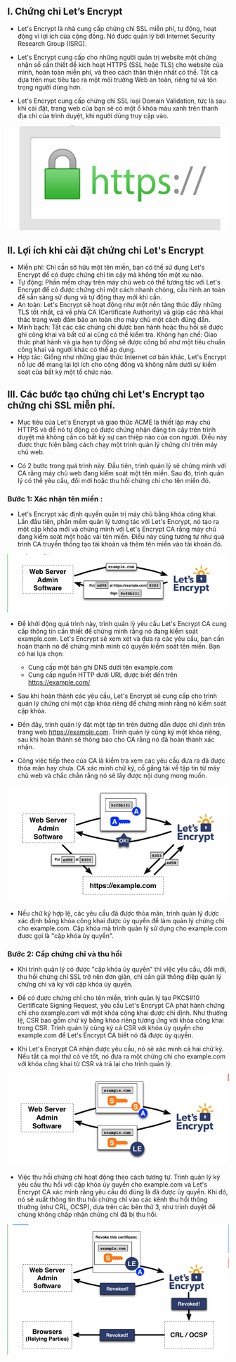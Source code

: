 ## I. Chứng chỉ Let’s Encrypt
- Let's Encrypt là nhà cung cấp chứng chỉ SSL miễn phí, tự động, hoạt động vì lợi ích của cộng đồng. Nó được quản lý bởi Internet Security Research Group (ISRG).

- Let's Encrypt cung cấp cho những người quản trị website một chứng nhận số cần thiết để kích hoạt HTTPS (SSL hoặc TLS) cho website của mình, hoàn toàn miễn phí, và theo cách thân thiện nhất có thể. Tất cả dựa trên mục tiêu tạo ra một môi trường Web an toàn, riêng tư và tôn trọng người dùng hơn.

- Let's Encrypt cung cấp chứng chỉ SSL loại Domain Validation, tức là sau khi cài đặt, trang web của bạn sẽ có một ổ khóa màu xanh trên thanh địa chỉ của trình duyệt, khi người dùng truy cập vào.
<img src="img/e1.png">

## II. Lợi ích khi cài đặt chứng chỉ Let's Encrypt

- Miễn phí: Chỉ cần sở hữu một tên miền, bạn có thể sử dụng Let's Encrypt để có được chứng chỉ tin cậy mà không tốn một xu nào.
- Tự động: Phần mềm chạy trên máy chủ web có thể tương tác với Let's Encrypt để có được chứng chỉ một cách nhanh chóng, cấu hình an toàn để sẵn sàng sử dụng và tự động thay mới khi cần.
- An toàn: Let's Encrypt sẽ hoạt động như một nền tảng thúc đẩy những TLS tốt nhất, cả về phía CA (Certificate Authority) và giúp các nhà khai thác trang web đảm bảo an toàn cho máy chủ một cách đúng đắn.
- Minh bạch: Tất các các chứng chỉ được ban hành hoặc thu hồi sẽ được ghi công khai và bất cứ ai cũng có thể kiểm tra.
Không hạn chế: Giao thức phát hành và gia hạn tự động sẽ được công bố như một tiêu chuẩn công khai và người khác có thể áp dụng.
- Hợp tác: Giống như những giao thức Internet cơ bản khác, Let's Encrypt nỗ lực để mang lại lợi ích cho cộng đồng và không nằm dưới sự kiểm soát của bất kỳ một tổ chức nào.

## III. Các bước tạo chứng chỉ Let's Encrypt tạo chứng chỉ SSL miễn phí.
- Mục tiêu của Let's Encrypt và giao thức ACME là thiết lập máy chủ HTTPS và để nó tự động có được chứng nhận đáng tin cậy trên trình duyệt mà không cần có bất kỳ sự can thiệp nào của con người. Điều này được thực hiện bằng cách chạy một trình quản lý chứng chỉ trên máy chủ web.


- Có 2 bước trong quá trình này. Đầu tiên, trình quản lý sẽ chứng minh với CA rằng máy chủ web đang kiểm soát một tên miền. Sau đó, trình quản lý có thể yêu cầu, đổi mới hoặc thu hồi chứng chỉ cho tên miền đó.

### Bước 1: Xác nhận tên miền :
- Let's Encrypt xác định quyền quản trị máy chủ bằng khóa công khai. Lần đầu tiên, phần mềm quản lý tương tác với Let's Encrypt, nó tạo ra một cặp khóa mới và chứng minh với Let's Encrypt CA rằng máy chủ đang kiểm soát một hoặc vài tên miền. Điều này cũng tương tự như quá trình CA truyền thống tạo tài khoản và thêm tên miền vào tài khoản đó.
<img src="img/e2.png">

- Để khởi động quá trình này, trình quản lý yêu cầu Let's Encrypt CA cung cấp thông tin cần thiết để chứng minh rằng nó đang kiểm soát example.com. Let's Encrypt sẽ xem xét và đưa ra các yêu cầu, bạn cần hoàn thành nó để chứng minh mình có quyền kiểm soát tên miền. Bạn có hai lựa chọn:
    + Cung cấp một bản ghi DNS dưới tên example.com
    + Cung cấp nguồn HTTP dưới URL được biết đến trên https://example.com/

- Sau khi hoàn thành các yêu cầu, Let's Encrypt sẽ cung cấp cho trình quản lý chứng chỉ một cặp khóa riêng để chứng minh rằng nó kiểm soát cặp khóa.

- Đến đây, trình quản lý đặt một tập tin trên đường dẫn được chỉ định trên trang web https://example.com. Trình quản lý cũng ký một khóa riêng, sau khi hoàn thành sẽ thông báo cho CA rằng nó đã hoàn thành xác nhận.

- Công việc tiếp theo của CA là kiểm tra xem các yêu cầu đưa ra đã được thỏa mãn hay chưa. CA xác minh chữ ký, cố gắng tải về tập tin từ máy chủ web và chắc chắn rằng nó sẽ lấy được nội dung mong muốn.

<img src="img/e3.png">

- Nếu chữ ký hợp lệ, các yêu cầu đã được thỏa mãn, trình quản lý được xác định bằng khóa công khai được ủy quyền để làm quản lý chứng chỉ cho example.com. Cặp khóa mà trình quản lý sử dụng cho example.com được gọi là "cặp khóa ủy quyền".

### Bước 2: Cấp chứng chỉ và thu hồi
- Khi trình quản lý có được "cặp khóa ủy quyền" thì việc yêu cầu, đổi mới, thu hồi chứng chỉ SSL trở nên đơn giản, chỉ cần gửi thông điệp quản lý chứng chỉ và ký với cặp khóa ủy quyền.

- Để có được chứng chỉ cho tên miền, trình quản lý tạo PKCS#10 Certificate Signing Request, yêu cầu Let's Encrypt CA phát hành chứng chỉ cho example.com với một khóa công khai được chỉ định. Như thường lệ, CSR bao gồm chữ ký bằng khóa riêng tương ứng với khóa công khai trong CSR. Trình quản lý cũng ký cả CSR với khóa ủy quyền cho example.com để Let's Encrypt CA biết nó đã được ủy quyền.

- Khi Let's Encrypt CA nhận được yêu cầu, nó sẽ xác minh cả hai chữ ký. Nếu tất cả mọi thứ có vẻ tốt, nó đưa ra một chứng chỉ cho example.com với khóa công khai từ CSR và trả lại cho trình quản lý.

<img src="img/e4.png">

- Việc thu hồi chứng chỉ hoạt động theo cách tương tự. Trình quản lý ký yêu cầu thu hồi với cặp khóa ủy quyền cho example.com và Let's Encrypt CA xác minh rằng yêu cầu đó đúng là đã được ủy quyền. Khi đó, nó sẽ xuất thông tin thu hồi chứng chỉ vào các kênh thu hồi thông thường (như CRL, OCSP), dựa trên các bên thứ 3, như trình duyệt để chúng không chấp nhận chứng chỉ đã bị thu hồi.
<img src="img/e5.png">

